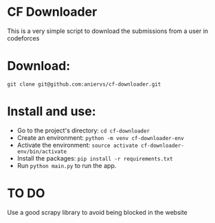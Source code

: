 # CF Downloader 

This is a very simple script to download the submissions from a user in codeforces

# Download:

```
git clone git@github.com:aniervs/cf-downloader.git
```

# Install and use:

- Go to the project's directory: `cd cf-downloader`
- Create an environment: `python -m venv cf-downloader-env`
- Activate the environment: `source activate cf-downloader-env/bin/activate`
- Install the packages: `pip install -r requirements.txt`
- Run `python main.py` to run the app.

# TO DO
Use a good scrapy library to avoid being blocked in the website


